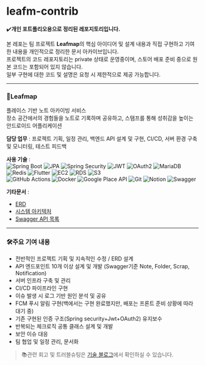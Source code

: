 # leafm-contrib

✔️**개인 포트폴리오용으로 정리된 레포지토리입니다.**

본 레포는 팀 프로젝트 **Leafmap**의 핵심 아이디어 및 설계 내용과 직접 구현하고 기여한 내용을 개인적으로 정리한 문서 아카이브입니다.  
프로젝트의 코드 레포지토리는 private 상태로 운영중이며, 스토어 배포 준비 중으로 원본 코드는 포함되어 있지 않습니다.<br>
일부 구현에 대한 코드 및 설명은 요청 시 제한적으로 제공 가능합니다.

---

### 🌿Leafmap
플레이스 기반 노트 아카이빙 서비스 <br>
장소 공간에서의 경험들을 노트로 기록하며 공유하고, 스탬프를 통해 성취감을 높이는 안드로이드 어플리케이션

**담당 업무** :
프로젝트 기획, 일정 관리, 백엔드 API 설계 및 구현, CI/CD, 서버 환경 구축 및 모니터링, 테스트 피드백 

**사용 기술** : <br>
![Spring Boot](https://img.shields.io/badge/Spring%20Boot-6DB33F?style=flat&logo=spring-boot&logoColor=white)
![JPA](https://img.shields.io/badge/JPA-007396?style=flat&logo=hibernate&logoColor=white)
![Spring Security](https://img.shields.io/badge/Spring%20Security-6DB33F?style=flat&logo=spring-security&logoColor=white)
![JWT](https://img.shields.io/badge/JWT-000000?style=flat&logo=jsonwebtokens&logoColor=white)
![OAuth2](https://img.shields.io/badge/OAuth2-3C5A99?style=flat&logo=oauth&logoColor=white)
![MariaDB](https://img.shields.io/badge/MariaDB-003545?style=flat&logo=mariadb&logoColor=white)
![Redis](https://img.shields.io/badge/Redis-DC382D?style=flat&logo=redis&logoColor=white)
![Flutter](https://img.shields.io/badge/Flutter-02569B?style=flat&logo=flutter&logoColor=white)
![EC2](https://img.shields.io/badge/EC2-FF9900?style=flat&logo=amazon-ec2&logoColor=white)
![RDS](https://img.shields.io/badge/RDS-527FFF?style=flat&logo=amazon-rds&logoColor=white)
![S3](https://img.shields.io/badge/S3-569A31?style=flat&logo=amazon-s3&logoColor=white)
<br>
![GitHub Actions](https://img.shields.io/badge/GitHub%20Actions-2088FF?style=flat&logo=githubactions&logoColor=white)
![Docker](https://img.shields.io/badge/Docker-2496ED?style=flat&logo=docker&logoColor=white)
![Google Place API](https://img.shields.io/badge/Google%20Place%20API-4285F4?style=flat&logo=google&logoColor=white)
![Git](https://img.shields.io/badge/Git-F05032?style=flat&logo=git&logoColor=white)
![Notion](https://img.shields.io/badge/Notion-000000?style=flat&logo=notion&logoColor=white)
![Swagger](https://img.shields.io/badge/Swagger-85EA2D?style=flat&logo=swagger&logoColor=black)

**기타문서** : <br>
- [ERD](https://github.com/yeon-22k/leafm-contrib/blob/main/leafmap-erd.png)
- [시스템 아키텍처](https://github.com/yeon-22k/leafm-contrib/blob/main/system-architecture.md)
- [Swagger API 목록](https://github.com/yeon-22k/leafm-contrib/blob/main/swagger-api-list.md)

---

### 🛠️주요 기여 내용
- 전반적인 프로젝트 기획 및 지속적인 수정 / ERD 설계
- API 엔드포인트 10개 이상 설계 및 개발 (Swagger기준 Note, Folder, Scrap, Notification)
- 서버 인프라 구축 및 관리
- CI/CD 파이프라인 구현
- 이슈 발생 시 로그 기반 원인 분석 및 공유
- FCM 푸시 알림 구현(백에서는 구현 완료했지만, 배포는 프론트 준비 상황에 따라 대기 중)
- 기존 구현된 인증 구조(Spring security+Jwt+OAuth2) 유지보수
- 반복되는 체크로직 공통 클래스 설계 및 개발
- 보안 이슈 대응
- 팀 협업 및 일정 관리, 문서화

>📚관련 회고 및 트러블슈팅은 [기술 블로그](https://velog.io/@yeon22)에서 확인하실 수 있습니다.
